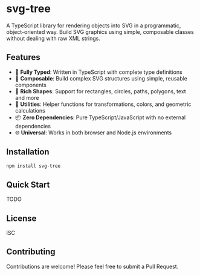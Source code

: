 # svg-tree

A TypeScript library for rendering objects into SVG in a programmatic, object-oriented way. Build SVG graphics using simple, composable classes without dealing with raw XML strings.

## Features

- 🎯 **Fully Typed**: Written in TypeScript with complete type definitions
- 🧩 **Composable**: Build complex SVG structures using simple, reusable components  
- 🎨 **Rich Shapes**: Support for rectangles, circles, paths, polygons, text and more
- 🔧 **Utilities**: Helper functions for transformations, colors, and geometric calculations
- 📦 **Zero Dependencies**: Pure TypeScript/JavaScript with no external dependencies
- 🌐 **Universal**: Works in both browser and Node.js environments

## Installation

```bash
npm install svg-tree
```

## Quick Start

TODO

## License

ISC

## Contributing

Contributions are welcome! Please feel free to submit a Pull Request.
